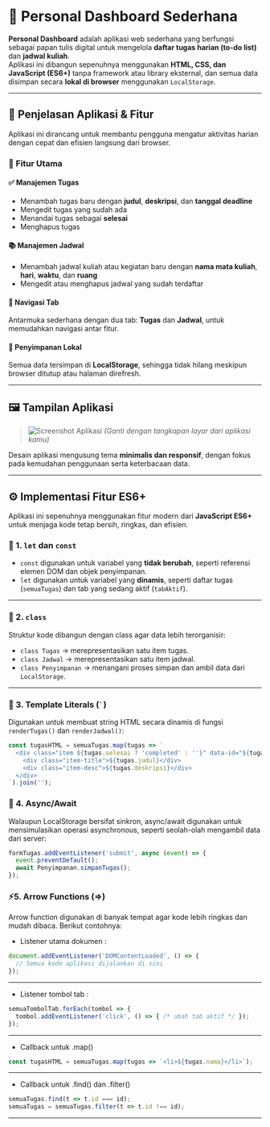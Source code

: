 # 🧭 Personal Dashboard Sederhana

**Personal Dashboard** adalah aplikasi web sederhana yang berfungsi sebagai papan tulis digital untuk mengelola **daftar tugas harian (to-do list)** dan **jadwal kuliah**.  
Aplikasi ini dibangun sepenuhnya menggunakan **HTML, CSS, dan JavaScript (ES6+)** tanpa framework atau library eksternal, dan semua data disimpan secara **lokal di browser** menggunakan `LocalStorage`.

---

## 🧩 Penjelasan Aplikasi & Fitur

Aplikasi ini dirancang untuk membantu pengguna mengatur aktivitas harian dengan cepat dan efisien langsung dari browser.

### 🎯 Fitur Utama

#### ✅ Manajemen Tugas
- Menambah tugas baru dengan **judul**, **deskripsi**, dan **tanggal deadline**  
- Mengedit tugas yang sudah ada  
- Menandai tugas sebagai **selesai**  
- Menghapus tugas  

#### 📚 Manajemen Jadwal
- Menambah jadwal kuliah atau kegiatan baru dengan **nama mata kuliah**, **hari**, **waktu**, dan **ruang**  
- Mengedit atau menghapus jadwal yang sudah terdaftar  

#### 🧭 Navigasi Tab
Antarmuka sederhana dengan dua tab: **Tugas** dan **Jadwal**, untuk memudahkan navigasi antar fitur.

#### 💾 Penyimpanan Lokal
Semua data tersimpan di **LocalStorage**, sehingga tidak hilang meskipun browser ditutup atau halaman direfresh.

---

## 🖼️ Tampilan Aplikasi

> ![Screenshot Aplikasi](screenshot.png)
> *(Ganti dengan tangkapan layar dari aplikasi kamu)*

Desain aplikasi mengusung tema **minimalis dan responsif**, dengan fokus pada kemudahan penggunaan serta keterbacaan data.

---

## ⚙️ Implementasi Fitur ES6+

Aplikasi ini sepenuhnya menggunakan fitur modern dari **JavaScript ES6+** untuk menjaga kode tetap bersih, ringkas, dan efisien.

### 🧱 1. `let` dan `const`
- `const` digunakan untuk variabel yang **tidak berubah**, seperti referensi elemen DOM dan objek penyimpanan.
- `let` digunakan untuk variabel yang **dinamis**, seperti daftar tugas (`semuaTugas`) dan tab yang sedang aktif (`tabAktif`).

---

### 🧩 2. `class`
Struktur kode dibangun dengan class agar data lebih terorganisir:
- `class Tugas` → merepresentasikan satu item tugas.  
- `class Jadwal` → merepresentasikan satu item jadwal.  
- `class Penyimpanan` → menangani proses simpan dan ambil data dari `LocalStorage`.

---

### 🧾 3. Template Literals (`` ` ``)
Digunakan untuk membuat string HTML secara dinamis di fungsi `renderTugas()` dan `renderJadwal()`:

```js
const tugasHTML = semuaTugas.map(tugas => `
  <div class="item ${tugas.selesai ? 'completed' : ''}" data-id="${tugas.id}">
    <div class="item-title">${tugas.judul}</div>
    <div class="item-desc">${tugas.deskripsi}</div>
  </div>
`).join('');
```
### 🔄 4. Async/Await

Walaupun LocalStorage bersifat sinkron, async/await digunakan untuk mensimulasikan operasi asynchronous, seperti seolah-olah mengambil data dari server:
```js
formTugas.addEventListener('submit', async (event) => {
  event.preventDefault();
  await Penyimpanan.simpanTugas();
});
```
### ⚡5. Arrow Functions (=>)

Arrow function digunakan di banyak tempat agar kode lebih ringkas dan mudah dibaca. Berikut contohnya:

- Listener utama dokumen : 
```js
document.addEventListener('DOMContentLoaded', () => {
  // Semua kode aplikasi dijalankan di sini
});
```
---
- Listener tombol tab :
```js
semuaTombolTab.forEach(tombol => {
  tombol.addEventListener('click', () => { /* ubah tab aktif */ });
});

```
---
- Callback untuk .map()
```js
const tugasHTML = semuaTugas.map(tugas => `<li>${tugas.nama}</li>`);

```
---
- Callback untuk .find() dan .filter()
```js
semuaTugas.find(t => t.id === id);
semuaTugas = semuaTugas.filter(t => t.id !== id);

```
---
